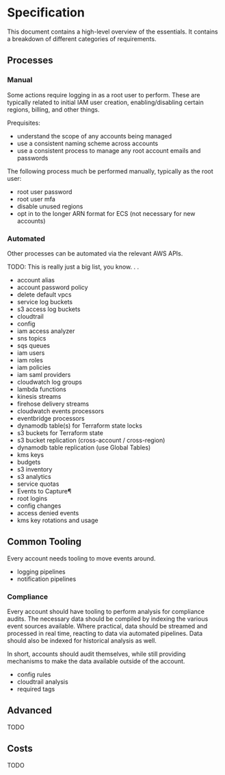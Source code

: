 # Specification

This document contains a high-level overview of the essentials. It contains a
breakdown of different categories of requirements.

## Processes

### Manual

Some actions require logging in as a root user to perform. These are typically
related to initial IAM user creation, enabling/disabling certain regions,
billing, and other things.

Prequisites:

- understand the scope of any accounts being managed
- use a consistent naming scheme across accounts
- use a consistent process to manage any root account emails and passwords

The following process much be performed manually, typically as the root user:

- root user password
- root user mfa
- disable unused regions
- opt in to the longer ARN format for ECS (not necessary for new accounts)

### Automated

Other processes can be automated via the relevant AWS APIs.

TODO: This is really just a big list, you know. . .

- account alias
- account password policy
- delete default vpcs
- service log buckets
- s3 access log buckets
- cloudtrail
- config
- iam access analyzer
- sns topics
- sqs queues
- iam users
- iam roles
- iam policies
- iam saml providers
- cloudwatch log groups
- lambda functions
- kinesis streams
- firehose delivery streams
- cloudwatch events processors
- eventbridge processors
- dynamodb table(s) for Terraform state locks
- s3 buckets for Terraform state
- s3 bucket replication (cross-account / cross-region)
- dynamodb table replication (use Global Tables)
- kms keys
- budgets
- s3 inventory
- s3 analytics
- service quotas
- Events to Capture¶
- root logins
- config changes
- access denied events
- kms key rotations and usage

## Common Tooling

Every account needs tooling to move events around.

- logging pipelines
- notification pipelines

### Compliance

Every account should have tooling to perform analysis for compliance audits.
The necessary data should be compiled by indexing the various event sources
available. Where practical, data should be streamed and processed in real time,
reacting to data via automated pipelines. Data should also be indexed for
historical analysis as well.

In short, accounts should audit themselves, while still providing mechanisms to
make the data available outside of the account.

- config rules
- cloudtrail analysis
- required tags

## Advanced

TODO

## Costs

TODO

